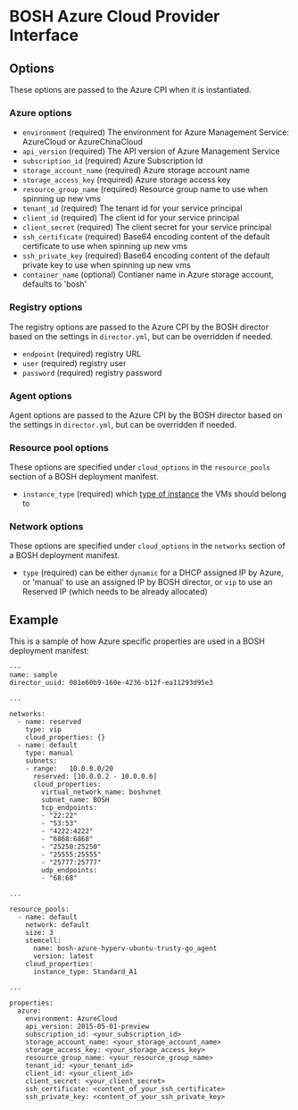 # BOSH Azure Cloud Provider Interface

## Options

These options are passed to the Azure CPI when it is instantiated.

### Azure options

* `environment` (required)
  The environment for Azure Management Service: AzureCloud or AzureChinaCloud
* `api_version` (required)
  The API version of Azure Management Service
* `subscription_id` (required)
  Azure Subscription Id
* `storage_account_name` (required)
  Azure storage account name
* `storage_access_key` (required)
  Azure storage access key
* `resource_group_name` (required)
  Resource group name to use when spinning up new vms
* `tenant_id` (required)
  The tenant id for your service principal
* `client_id` (required)
  The client id for your service principal
* `client_secret` (required)
  The client secret for your service principal
* `ssh_certificate` (required)
  Base64 encoding content of the default certificate to use when spinning up new vms
* `ssh_private_key` (required)
  Base64 encoding content of the default private key to use when spinning up new vms
* `container_name` (optional)
  Contianer name in Azure storage account, defaults to 'bosh'

### Registry options

The registry options are passed to the Azure CPI by the BOSH director based on the settings in `director.yml`, but can be
overridden if needed.

* `endpoint` (required)
  registry URL
* `user` (required)
  registry user
* `password` (required)
  registry password

### Agent options

Agent options are passed to the Azure CPI by the BOSH director based on the settings in `director.yml`, but can be
overridden if needed.

### Resource pool options

These options are specified under `cloud_options` in the `resource_pools` section of a BOSH deployment manifest.

* `instance_type` (required)
  which [type of instance](https://msdn.microsoft.com/en-us/library/azure/dn197896.aspx) the VMs should belong to

### Network options

These options are specified under `cloud_options` in the `networks` section of a BOSH deployment manifest.

* `type` (required)
  can be either `dynamic` for a DHCP assigned IP by Azure, or 'manual' to use an assigned IP by BOSH director,
  or `vip` to use an Reserved IP (which needs to be already allocated)

## Example

This is a sample of how Azure specific properties are used in a BOSH deployment manifest:

    ---
    name: sample
    director_uuid: 081e60b9-160e-4236-b12f-ea11293d95e3

    ...

    networks:
      - name: reserved
        type: vip
        cloud_properties: {}
      - name: default
        type: manual
        subnets:
        - range:   10.0.0.0/20
          reserved: [10.0.0.2 - 10.0.0.6]
          cloud_properties:
            virtual_network_name: boshvnet
            subnet_name: BOSH
            tcp_endpoints:
            - "22:22"
            - "53:53"
            - "4222:4222"
            - "6868:6868"
            - "25250:25250"
            - "25555:25555"
            - "25777:25777"
            udp_endpoints:
            - "68:68"

    ...

    resource_pools:
      - name: default
        network: default
        size: 3
        stemcell:
          name: bosh-azure-hyperv-ubuntu-trusty-go_agent
          version: latest
        cloud_properties:
          instance_type: Standard_A1

    ...

    properties:
      azure:
        environment: AzureCloud
        api_version: 2015-05-01-preview
        subscription_id: <your_subscription_id>
        storage_account_name: <your_storage_account_name>
        storage_access_key: <your_storage_access_key>
        resource_group_name: <your_resource_group_name>
        tenant_id: <your_tenant_id>
        client_id: <your_client_id>
        client_secret: <your_client_secret>
        ssh_certificate: <content_of_your_ssh_certificate>
        ssh_private_key: <content_of_your_ssh_private_key>